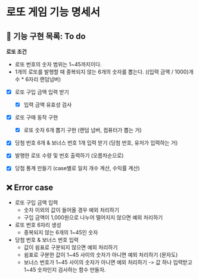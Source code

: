 # 로또 게임 기능 명세서

## 🚀 기능 구현 목록: To do

**로또 조건**

- 로또 번호의 숫자 범위는 1~45까지이다.
- 1개의 로또를 발행할 때 중복되지 않는 6개의 숫자를 뽑는다. ((입력 금액 / 1000)개수 \* 6자리 랜덤넘버)

- [x] 로또 구입 금액 입력 받기
  - [x] 입력 금액 유효성 검사
- [x] 로또 구매 동작 구현
  - [x] 로또 숫자 6개 뽑기 구현 (랜덤 넘버, 컴퓨터가 뽑는 거)
- [x] 당첨 번호 6개 & 보너스 번호 1개 입력 받기 (당첨 번호, 유저가 입력하는 거)

- [x] 발행한 로또 수량 및 번호 출력하기 (오름차순으로)
- [x] 당첨 통계 만들기 (case별로 일치 개수 계산, 수익률 계산)

## ❌ Error case

- 로또 구입 금액 입력
  - 숫자 이외의 값이 들어올 경우 예외 처리하기
  - 구입 금액이 1,000원으로 나누어 떨어지지 않으면 예외 처리하기
- 로또 번호 6자리 생성
  - 중복되지 않는 6개의 1~45인 숫자
- 당첨 번호 & 보너스 번호 입력
  - 값이 쉼표로 구분되지 않으면 예외 처리하기
  - 쉼표로 구분한 값이 1~45 사이의 숫자가 아니면 예외 처리하기 (문자도)
  - 보너스 번호가 1~45 사이의 숫자가 아니면 예외 처리하기 -> 값 하나 입력받고 1~45 숫자인지 검사하는 함수 만들자.
